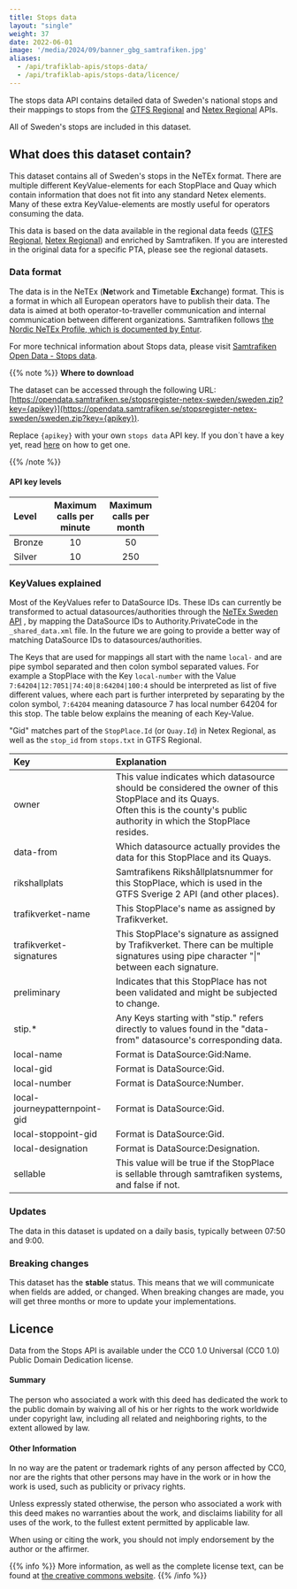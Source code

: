 ```yaml
---
title: Stops data
layout: "single"
weight: 37
date: 2022-06-01
image: '/media/2024/09/banner_gbg_samtrafiken.jpg'
aliases:
  - /api/trafiklab-apis/stops-data/
  - /api/trafiklab-apis/stops-data/licence/
---
```


The stops data API contains detailed data of Sweden's national stops and their mappings to stops from the [GTFS Regional](/api/gtfs-datasets/gtfs-regional/)
and [Netex Regional](/api/netex-datasets/netex-regional/) APIs.

All of Sweden's stops are included in this dataset.

## What does this dataset contain?

This dataset contains all of Sweden's stops in the NeTEx format. There are multiple different KeyValue-elements for each StopPlace and Quay which
contain information that does not fit into any standard Netex elements. Many of these extra KeyValue-elements are mostly useful for operators consuming the
data.

This data is based on the data available in the regional data feeds ([GTFS Regional](/api/gtfs-datasets/gtfs-regional/), [Netex Regional](/api/netex-datasets/netex-regional/)) and enriched by Samtrafiken. If you are interested in the
original data for a specific PTA, please see the regional datasets.

### Data format

The data is in the NeTEx (**Ne**twork and **T**imetable **Ex**change) format. This is a format in which all European
operators have to publish their data. The data is aimed at both operator-to-traveller communication and internal
communication between different organizations. Samtrafiken
follows [the Nordic NeTEx Profile, which is documented by Entur](https://enturas.atlassian.net/wiki/spaces/PUBLIC/pages/728891481/Nordic+NeTEx+Profile).

For more technical information about Stops data, please visit [Samtrafiken Open Data - Stops data](https://samtrafiken.atlassian.net/wiki/spaces/SamtrafikenOpenData/pages/3701309442/Samtrafiken+Stops+NeTEx+export).

{{% note %}}
**Where to download**

The dataset can be accessed through the following URL:
[https://opendata.samtrafiken.se/stopsregister-netex-sweden/sweden.zip?key={apikey}](https://opendata.samtrafiken.se/stopsregister-netex-sweden/sweden.zip?key={apikey}).

Replace `{apikey}` with your own `stops data` API key. If you don´t have a key yet, read [here](/docs/using-trafiklab/getting-api-keys) on how to get one.

{{% /note %}}

<div style="max-width: 270px">

#### API key levels

| Level  | Maximum calls per minute | Maximum calls per month |
|:-------|:------------------------:|:-----------------------:|
| Bronze |            10            |           50            |
| Silver |            10            |           250           |

</div>

### KeyValues explained

Most of the KeyValues refer to DataSource IDs. These IDs can currently be transformed to actual datasources/authorities through
the [NeTEx Sweden API](/api/netex-datasets/netex-sweden/)
, by mapping the DataSource IDs to Authority.PrivateCode in the `_shared_data.xml` file. In the future we are going to provide a better way of matching
DataSource IDs to datasources/authorities.

The Keys that are used for mappings all start with the name `local-` and are pipe symbol separated and then colon symbol separated values.
For example a StopPlace with the Key `local-number` with the Value `7:64204|12:7051|74:40|8:64204|100:4` should be interpreted as list of five different values,
where each part is further interpreted by separating by the colon symbol, `7:64204` meaning datasource 7 has local number 64204 for this stop. The table below
explains the meaning of each Key-Value.

"Gid" matches part of the `StopPlace.Id` (or `Quay.Id`) in Netex Regional, as well as the `stop_id` from `stops.txt` in GTFS Regional.

| Key                           | Explanation                                                                                                                                                                           |
|:------------------------------|:--------------------------------------------------------------------------------------------------------------------------------------------------------------------------------------|
| owner                         | This value indicates which datasource should be considered the owner of this StopPlace and its Quays.<br/>Often this is the county's public authority in which the StopPlace resides. |
| data-from                     | Which datasource actually provides the data for this StopPlace and its Quays.                                                                                                         |
| rikshallplats                 | Samtrafikens Rikshållplatsnummer for this StopPlace, which is used in the GTFS Sverige 2 API (and other places).                                                                      |
| trafikverket-name             | This StopPlace's name as assigned by Trafikverket.                                                                                                                                    |
| trafikverket-signatures       | This StopPlace's signature as assigned by Trafikverket. There can be multiple signatures using pipe character "&#124;" between each signature.                                        |
| preliminary                   | Indicates that this StopPlace has not been validated and might be subjected to change.                                                                                                |
| stip.*                        | Any Keys starting with "stip." refers directly to values found in the "data-from" datasource's corresponding data.                                                                    |
| local-name                    | Format is DataSource:Gid:Name.                                                                                                                                                        |
| local-gid                     | Format is DataSource:Gid.                                                                                                                                                             |
| local-number                  | Format is DataSource:Number.                                                                                                                                                          |
| local-journeypatternpoint-gid | Format is DataSource:Gid.                                                                                                                                                             |
| local-stoppoint-gid           | Format is DataSource:Gid.                                                                                                                                                             |
| local-designation             | Format is DataSource:Designation.                                                                                                                                                     |
| sellable                      | This value will be true if the StopPlace is sellable through samtrafiken systems, and false if not.                                                                                   |

### Updates

The data in this dataset is updated on a daily basis, typically between 07:50 and 9:00.

### Breaking changes

This dataset has the **stable** status. This means that we will communicate when fields are added, or changed. When
breaking changes are made, you will get three months or more to update your implementations.

## Licence

Data from the Stops API is available under the CC0 1.0 Universal (CC0 1.0) Public Domain Dedication license.

#### Summary

The person who associated a work with this deed has dedicated the work to the public domain by waiving all of his or her
rights to the work worldwide under copyright law, including all related and neighboring rights, to the extent allowed by
law.

#### Other Information

In no way are the patent or trademark rights of any person affected by CC0, nor are the rights that other persons may
have in the work or in how the work is used, such as publicity or privacy rights.

Unless expressly stated otherwise, the person who associated a work with this deed makes no warranties about the work,
and disclaims liability for all uses of the work, to the fullest extent permitted by applicable law.

When using or citing the work, you should not imply endorsement by the author or the affirmer.

{{% info %}}
More information, as well as the complete license text, can be found at
[the creative commons website](https://creativecommons.org/publicdomain/zero/1.0/deed.en).
{{% /info %}} 